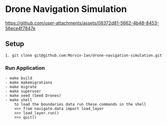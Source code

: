 # Drone Navigation Simulation

https://github.com/user-attachments/assets/08372d81-5662-4b48-8453-56ece4f7847e

## Setup
    1. git clone git@github.com:Morvin-Ian/drone-navigation-simulation.git
    
### Run Application
    - make build
    - make makemigrations
    - make migrate
    - make superuser
    - make seed (Seed Drones)
    - make shell
        to load the boundaries data run these commands in the shell
        >>> from navigate.data import load_layer
        >>> load_layer.run()
        >>> quit()
